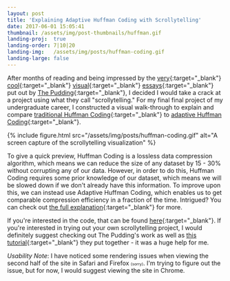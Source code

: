 ```yaml
---
layout: post
title: 'Explaining Adaptive Huffman Coding with Scrollytelling'
date: 2017-06-01 15:05:41
thumbnail: /assets/img/post-thumbnails/huffman.gif
landing-proj:  true
landing-order: 7|10|20
landing-img:   /assets/img/posts/huffman-coding.gif
landing-large: false
---
```


After months of reading and being impressed by the [very](https://pudding.cool/2017/04/beer/){:target="_blank"} [cool](https://pudding.cool/2017/01/making-it-big/){:target="_blank"} [visual](https://pudding.cool/2017/02/vocabulary/){:target="_blank"} [essays](https://pudding.cool/2017/05/song-repetition/){:target="_blank"} put out by [The Pudding](https://pudding.cool/){:target="_blank"}, I decided I would take a crack at a project using what they call "scrollytelling." For my final final project of my undergraduate career, I constructed a visual walk-through to explain and compare [traditional Huffman Coding](https://en.wikipedia.org/wiki/Huffman_coding){:target="_blank"} to [adaptive Huffman Coding](https://en.wikipedia.org/wiki/Adaptive_Huffman_coding){:target="_blank"}.

{% include figure.html src="/assets/img/posts/huffman-coding.gif" alt="A screen capture of the scrollytelling visualization" %}

<!-- more -->

To give a quick preview, Huffman Coding is a lossless data compression algorithm, which means we can reduce the size of any dataset by 15 - 30% without corrupting any of our data. However, in order to do this, Huffman Coding requires some prior knowledge of our dataset, which means we will be slowed down if we don't already have this information. To improve upon this, we can instead use Adaptive Huffman Coding, which enables us to get comparable compression efficiency in a fraction of the time. Intrigued? You can check out [the full explanation](http://link.ben-tanen.com/adaptive-huffman/){:target="_blank"} for more.

If you're interested in the code, that can be found [here](https://github.com/ben-tanen/adaptive-huffman/){:target="_blank"}. If you're interested in trying out your own scrollytelling project, I would definitely suggest checking out The Pudding's work as well as [this tutorial](https://pudding.cool/process/how-to-implement-scrollytelling/){:target="_blank"} they put together - it was a huge help for me.

*Usability Note*: I have noticed some rendering issues when viewing the second half of the site in Safari and Firefox <span style="font-size: 9px">(sorry)</span>. I'm trying to figure out the issue, but for now, I would suggest viewing the site in Chrome.